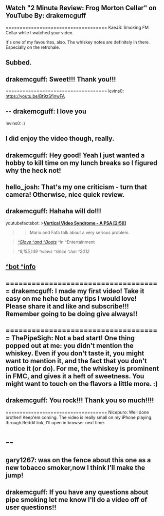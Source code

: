 Watch "2 Minute Review: Frog Morton Cellar" on YouTube
By: drakemcguff
---

====================================
KaeJS: Smoking FM Cellar while I watched your video.

It's one of my favourites, also. The whiskey notes are definitely in there. Especially on the retrohale.

Subbed.
--
drakemcguff: Sweet!!! Thank you!!!
--
====================================
levins0: https://youtu.be/Bt9zSfinwFA

--
drakemcguff: I love you 
--
levins0: :)

I did enjoy the video though, really.  
--
drakemcguff: Hey good! Yeah I just wanted a hobby to kill time on my lunch breaks so I figured why the heck not!
--
hello_josh: That's my one criticism - turn that camera! Otherwise, nice quick review.
--
drakemcguff: Hahaha will do!!!
--
youtubefactsbot: >[**Vertical Video Syndrome - A PSA [2:59]**](http://youtu.be/Bt9zSfinwFA)

>>Mario and Fafa talk about a very serious problem.

> [*^Glove ^and ^Boots*](https://www.youtube.com/channel/UC1qC39KQoTG6LqgL_YnjSSQ) ^in ^Entertainment

>*^8,155,149 ^views ^since ^Jun ^2012*

[^bot ^info](/r/youtubefactsbot/wiki/index)
--
====================================
drakemcguff: I made my first video! Take it easy on me hehe but any tips I would love! Please share it and like and subscribe!!! Remember going to be doing give always!!
--
====================================
ThePipeSigh: Not a bad start! 
One thing popped out at me: you didn't mention the whiskey. Even if you don't taste it, you might want to mention it, and the fact that you don't notice it (or do). For me, the whiskey is prominent in FMC, and gives it a heft of sweetness. 
You might want to touch on the flavors a little more. :)
--
drakemcguff: You rock!!! Thank you so much!!!!
--
====================================
Nicepuro: Well done brother! Keep'em coming. The video is really small on my iPhone playing through Reddit link, I'll open in browser next time.

--
====================================
gary1267: was on the fence about this one as a new tobacco smoker,now I think I'll make the jump!
--
drakemcguff: If you have any questions about pipe smoking let me know I'll do a video off of user questions!!
--
